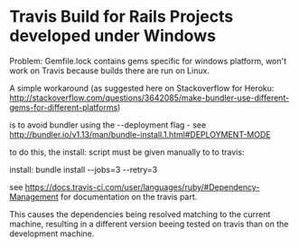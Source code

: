 Travis Build for Rails Projects developed under Windows
=========================================================

Problem: Gemfile.lock contains gems specific for windows platform,
won't work on Travis because builds there are run on Linux.

A simple workaround (as suggested here on Stackoverflow for Heroku:
  http://stackoverflow.com/questions/3642085/make-bundler-use-different-gems-for-different-platforms)

is to avoid bundler using the --deployment flag - see
http://bundler.io/v1.13/man/bundle-install.1.html#DEPLOYMENT-MODE

to do this, the install: script must be given manually to to travis:

install: bundle install --jobs=3 --retry=3

see https://docs.travis-ci.com/user/languages/ruby/#Dependency-Management
for documentation on the travis part.

This causes the dependencies being resolved matching to the current machine,
resulting in a different version beeing tested on travis than on
the development machine.
